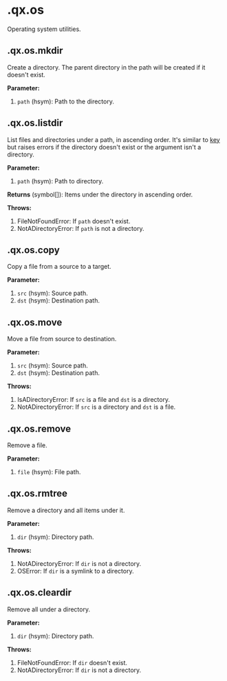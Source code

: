 
# .qx.os


Operating system utilities.

## .qx.os.mkdir


Create a directory. The parent directory in the path will be created if it doesn't exist.

**Parameter:**

1. `path` (hsym):  Path to the directory.

## .qx.os.listdir


List files and directories under a path, in ascending order.
It's similar to [key](https://code.kx.com/q/ref/key/#files-in-a-folder) but raises errors if the directory doesn't exist
or the argument isn't a directory.

**Parameter:**

1. `path` (hsym):  Path to directory.


**Returns** (symbol[]):  Items under the directory in ascending order.


**Throws:**

1. FileNotFoundError:  If `path` doesn't exist.
1. NotADirectoryError:  If `path` is not a directory.

## .qx.os.copy


Copy a file from a source to a target.

**Parameter:**

1. `src` (hsym):  Source path.
1. `dst` (hsym):  Destination path.

## .qx.os.move


Move a file from source to destination.

**Parameter:**

1. `src` (hsym):  Source path.
1. `dst` (hsym):  Destination path.


**Throws:**

1. IsADirectoryError:  If `src` is a file and `dst` is a directory.
1. NotADirectoryError:  If `src` is a directory and `dst` is a file.

## .qx.os.remove


Remove a file.

**Parameter:**

1. `file` (hsym):  File path.

## .qx.os.rmtree


Remove a directory and all items under it.

**Parameter:**

1. `dir` (hsym):  Directory path.


**Throws:**

1. NotADirectoryError:  If `dir` is not a directory.
1. OSError:  If `dir` is a symlink to a directory.

## .qx.os.cleardir


Remove all under a directory.

**Parameter:**

1. `dir` (hsym):  Directory path.


**Throws:**

1. FileNotFoundError:  If `dir` doesn't exist.
1. NotADirectoryError:  If `dir` is not a directory.
